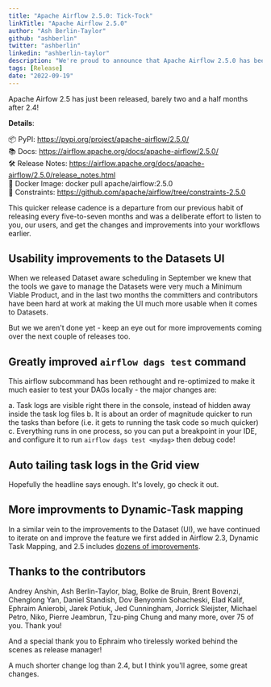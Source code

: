 ```yaml
---
title: "Apache Airflow 2.5.0: Tick-Tock"
linkTitle: "Apache Airflow 2.5.0"
author: "Ash Berlin-Taylor"
github: "ashberlin"
twitter: "ashberlin"
linkedin: "ashberlin-taylor"
description: "We're proud to announce that Apache Airflow 2.5.0 has been released with many quality of life changes."
tags: [Release]
date: "2022-09-19"
---
```


Apache Airfow 2.5 has just been released, barely two and a half months after 2.4!


**Details**:

📦 PyPI: https://pypi.org/project/apache-airflow/2.5.0/ \
📚 Docs: https://airflow.apache.org/docs/apache-airflow/2.5.0/ \
🛠️ Release Notes: https://airflow.apache.org/docs/apache-airflow/2.5.0/release_notes.html \
🐳 Docker Image: docker pull apache/airflow:2.5.0 \
🚏 Constraints: https://github.com/apache/airflow/tree/constraints-2.5.0

This quicker release cadence is a departure from our previous habit of releasing every five-to-seven months and was a deliberate effort to listen to you, our users, and get the changes and improvements into your workflows earlier.

## Usability improvements to the Datasets UI

When we released Dataset aware scheduling in September we knew that the tools we gave to manage the Datasets were very much a Minimum Viable Product, and in the last two months the committers and contributors have been hard at work at making the UI much more usable when it comes to Datasets.

But we we aren't done yet - keep an eye out for more improvements coming over the next couple of releases too.

## Greatly improved `airflow dags test` command

This airflow subcommand has been rethought and re-optimized to make it much easier to test your DAGs locally - the major changes are:

a. Task logs are visible right there in the console, instead of hidden away inside the task log files
b. It is about an order of magnitude quicker to run the tasks than before (i.e. it gets to running the task code so much quicker)
c. Everything runs in one process, so you can put a breakpoint in your IDE, and configure it to run `airflow dags test <mydag>` then debug code!

## Auto tailing task logs in the Grid view

Hopefully the headline says enough. It's lovely, go check it out.

## More improvments to Dynamic-Task mapping

In a similar vein to the improvements to the Dataset (UI), we have continued to iterate on and improve the feature we first added in Airflow 2.3, Dynamic Task Mapping, and 2.5 includes [dozens of improvements](https://github.com/apache/airflow/pulls?q=is%3Apr+author%3Auranusjr+is%3Aclosed+milestone%3A%22Airflow+2.5.0%22).


## Thanks to the contributors

Andrey Anshin, Ash Berlin-Taylor, blag, Bolke de Bruin, Brent Bovenzi, Chenglong Yan, Daniel Standish, Dov Benyomin Sohacheski, Elad Kalif, Ephraim Anierobi, Jarek Potiuk, Jed Cunningham, Jorrick Sleijster, Michael Petro, Niko, Pierre Jeambrun, Tzu-ping Chung and many more, over 75 of you. Thank you!

And a special thank you to Ephraim who tirelessly worked behind the scenes as release manager!

A much shorter change log than 2.4, but I think you'll agree, some great changes.
